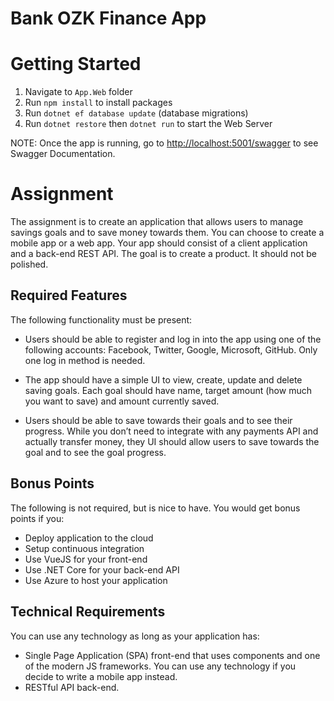 # Bank OZK Finance App

# Getting Started

1) Navigate to `App.Web` folder
2) Run `npm install` to install packages
3) Run `dotnet ef database update` (database migrations)
4) Run `dotnet restore` then `dotnet run` to start the Web Server

NOTE:
Once the app is running, go to [http://localhost:5001/swagger](http://localhost:5001/swagger) to see Swagger Documentation.

# Assignment
The assignment is to create an application that allows users to manage savings goals and to save money towards
them. You can choose to create a mobile app or a web app. Your app should consist of a client
application and a back-end REST API. The goal is to create a product. It should not be polished.

## Required Features
The following functionality must be present:

- Users should be able to register and log in into the app using one of the following accounts:
Facebook, Twitter, Google, Microsoft, GitHub. Only one log in method is needed.

- The app should have a simple UI to view, create, update and delete saving goals. Each goal should
have name, target amount (how much you want to save) and amount currently saved.

- Users should be able to save towards their goals and to see their progress. While you don’t need
to integrate with any payments API and actually transfer money, they UI should allow users to
save towards the goal and to see the goal progress.

## Bonus Points
The following is not required, but is nice to have. You would get bonus points if you:

- Deploy application to the cloud
- Setup continuous integration
- Use VueJS for your front-end
- Use .NET Core for your back-end API
- Use Azure to host your application

## Technical Requirements
You can use any technology as long as your application has:
- Single Page Application (SPA) front-end that uses components and one of the modern JS
frameworks. You can use any technology if you decide to write a mobile app instead.
- RESTful API back-end.

